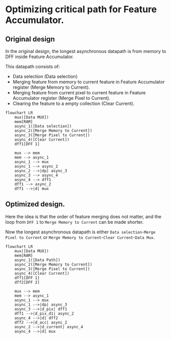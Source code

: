 # Optimizing critical path for Feature Accumulator.

## Original design

In the original design, the longest asynchronous datapath is from memory to DFF inside Feature Accumulator.

This datapath consists of:
- Data selection (Data selection)
- Merging feature from memory to current feature in Feature Accumulator register (Merge Memory to Current).
- Merging feature from current pixel to current feature in Feature Accumulator register (Merge Pixel to Current).
- Clearing the feature to a empty collection (Clear Current).

```mermaid
flowchart LR
    mux([Data MUX])
    mem[RAM]
    async_1([Data selection])
    async_2([Merge Memory to Current])
    async_3([Merge Pixel to Current])
    async_4([Clear Current])
    dff1[DFF 1]

    mux --> mem
    mem --> async_1
    async_1 --> mux
    async_1 --> async_2
    async_2 -->|dp| async_3
    async_3 --> async_4
    async_4 --> dff1
    dff1 --> async_2
    dff1 -->|d| mux
```

## Optimized design.

Here the idea is that the order of feature merging does not matter, and the loop from `DFF 1` to `Merge Memory to Current` can be made shorter.

Now the longest asynchronous datapath is either `Data selection`-`Merge Pixel to Current`
or `Merge Memory to Current`-`Clear Current`-`Data Mux`.

```mermaid
flowchart LR
    mux([Data MUX])
    mem[RAM]
    async_1([Data Path])
    async_2([Merge Memory to Current])
    async_3([Merge Pixel to Current])
    async_4([Clear Current])
    dff1[DFF 1]
    dff2[DFF 2]

    mux --> mem
    mem --> async_1
    async_1 --> mux
    async_1 -->|dp| async_3
    async_3 -->|d_pix| dff1
    dff1 -->|d_pix_d1| async_2
    async_4 -->|d| dff2
    dff2 -->|d_acc| async_2
    async_2 -->|d_current| async_4
    async_4 -->|d| mux
```
